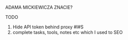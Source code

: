 ADAMA MICKIEWICZA ZNACIE?


TODO
1. Hide API token behind proxy #I#S
2. complete tasks, tools, notes etc which I used to SEO
